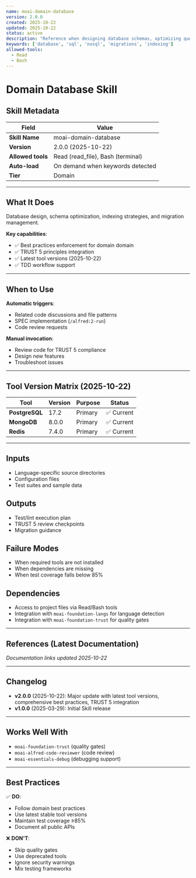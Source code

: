 ```yaml
---
name: moai-domain-database
version: 2.0.0
created: 2025-10-22
updated: 2025-10-22
status: active
description: "Reference when designing database schemas, optimizing queries, or managing migrations. Load when implementing indexing strategies (PostgreSQL 17, MongoDB 8, Redis 7.4), ensuring ACID compliance, or scaling data persistence."
keywords: ['database', 'sql', 'nosql', 'migrations', 'indexing']
allowed-tools:
  - Read
  - Bash
---
```


# Domain Database Skill

## Skill Metadata

| Field | Value |
| ----- | ----- |
| **Skill Name** | moai-domain-database |
| **Version** | 2.0.0 (2025-10-22) |
| **Allowed tools** | Read (read_file), Bash (terminal) |
| **Auto-load** | On demand when keywords detected |
| **Tier** | Domain |

---

## What It Does

Database design, schema optimization, indexing strategies, and migration management.

**Key capabilities**:
- ✅ Best practices enforcement for domain domain
- ✅ TRUST 5 principles integration
- ✅ Latest tool versions (2025-10-22)
- ✅ TDD workflow support

---

## When to Use

**Automatic triggers**:
- Related code discussions and file patterns
- SPEC implementation (`/alfred:2-run`)
- Code review requests

**Manual invocation**:
- Review code for TRUST 5 compliance
- Design new features
- Troubleshoot issues

---

## Tool Version Matrix (2025-10-22)

| Tool | Version | Purpose | Status |
|------|---------|---------|--------|
| **PostgreSQL** | 17.2 | Primary | ✅ Current |
| **MongoDB** | 8.0.0 | Primary | ✅ Current |
| **Redis** | 7.4.0 | Primary | ✅ Current |

---

## Inputs

- Language-specific source directories
- Configuration files
- Test suites and sample data

## Outputs

- Test/lint execution plan
- TRUST 5 review checkpoints
- Migration guidance

## Failure Modes

- When required tools are not installed
- When dependencies are missing
- When test coverage falls below 85%

## Dependencies

- Access to project files via Read/Bash tools
- Integration with `moai-foundation-langs` for language detection
- Integration with `moai-foundation-trust` for quality gates

---

## References (Latest Documentation)

_Documentation links updated 2025-10-22_

---

## Changelog

- **v2.0.0** (2025-10-22): Major update with latest tool versions, comprehensive best practices, TRUST 5 integration
- **v1.0.0** (2025-03-29): Initial Skill release

---

## Works Well With

- `moai-foundation-trust` (quality gates)
- `moai-alfred-code-reviewer` (code review)
- `moai-essentials-debug` (debugging support)

---

## Best Practices

✅ **DO**:
- Follow domain best practices
- Use latest stable tool versions
- Maintain test coverage ≥85%
- Document all public APIs

❌ **DON'T**:
- Skip quality gates
- Use deprecated tools
- Ignore security warnings
- Mix testing frameworks
